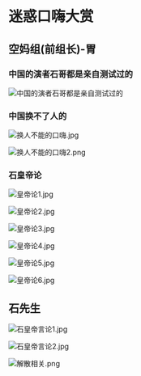 # 迷惑口嗨大赏

## 空妈组(前组长)-胃

### 中国的演者石哥都是亲自测试过的
![[中国的演者石哥都是亲自测试过的]([胃]中国的演者石哥都是亲自测试过的.png)]([胃]中国的演者石哥都是亲自测试过的.png)

### 中国换不了人的
![[换人不能的口嗨.jpg]([胃]中国换不了人的.jpg)]([胃]中国换不了人的.jpg)

![[换人不能的口嗨2.png]([胃]中国换不了人的(含UI).png)]([胃]中国换不了人的(含UI).png)

### 石皇帝论
![[皇帝论1.jpg]([胃]皇帝论1-石哥不在了等于holo退出中国.jpg)]([[胃]皇帝论1-石哥不在了等于holo退出中国.jpg)

![[皇帝论2.jpg]([胃]皇帝论2-没有石哥yagoo连合同都看不懂.jpg)]([胃]皇帝论2-没有石哥yagoo连合同都看不懂.jpg)

![[皇帝论3.jpg]([胃]皇帝论3-大巴车接驾！！.jpg)]([胃]皇帝论3-大巴车接驾！！.jpg)

![[皇帝论4.jpg]([胃]皇帝论4-其实yagoo并不能把石怎么样.jpg)]([胃]皇帝论4-其实yagoo并不能把石怎么样.jpg)

![[皇帝论5.jpg]([胃]皇帝论5-yagoo没了石先生寸步难行.jpg)]([胃]皇帝论5-yagoo没了石先生寸步难行.jpg)

![[皇帝论6.jpg]([胃]皇帝论6-狐狸敢怒不敢言.jpg)]([胃]皇帝论6-狐狸敢怒不敢言.jpg)

## 石先生

![[石皇帝言论1.jpg]([石]皇帝论1-那个沙雕活动完全没意义.jpg)]([石]皇帝论1-那个沙雕活动完全没意义.jpg)

![[石皇帝言论2.jpg]([石]皇帝论2-不问我去参加活动属于违约行为.jpg)]([石]皇帝论2-不问我去参加活动属于违约行为.jpg)

![[解散相关.png]([石]解散相关.png)]([石]解散相关.png)
